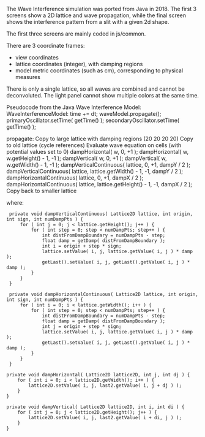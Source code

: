 The Wave Interference simulation was ported from Java in 2018.  The first 3 screens show a 2D lattice and wave
propagation, while the final screen shows the interference pattern from a slit with a given 2d shape.

The first three screens are mainly coded in js/common.

There are 3 coordinate frames:
* view coordinates
* lattice coordinates (integer), with damping regions
* model metric coordinates (such as cm), corresponding to physical measures

There is only a single lattice, so all waves are combined and cannot be deconvoluted.  The light panel cannot show multiple
colors at the same time.

Pseudocode from the Java Wave Interference Model:
WaveInterferenceModel:
  time += dt;
  waveModel.propagate();
  primaryOscillator.setTime( getTime() );
  secondaryOscillator.setTime( getTime() );

propagate:
  Copy to large lattice with damping regions (20 20 20 20)
    Copy to old lattice (cycle references)
    Evaluate wave equation on cells (with potential values set to 0)
    dampHorizontal( w, 0, +1 );
    dampHorizontal( w, w.getHeight() - 1, -1 );
    dampVertical( w, 0, +1 );
    dampVertical( w, w.getWidth() - 1, -1 );
    dampVerticalContinuous( lattice, 0, +1, dampY / 2 );
    dampVerticalContinuous( lattice, lattice.getWidth() - 1, -1, dampY / 2 );
    dampHorizontalContinuous( lattice, 0, +1, dampX / 2 );
    dampHorizontalContinuous( lattice, lattice.getHeight() - 1, -1, dampX / 2 );
  Copy back to smaller lattice

where:

     private void dampVerticalContinuous( Lattice2D lattice, int origin, int sign, int numDampPts ) {
         for ( int j = 0; j < lattice.getHeight(); j++ ) {
             for ( int step = 0; step < numDampPts; step++ ) {
                 int distFromDampBoundary = numDampPts - step;
                 float damp = getDamp( distFromDampBoundary );
                 int i = origin + step * sign;
                 lattice.setValue( i, j, lattice.getValue( i, j ) * damp );
                 getLast().setValue( i, j, getLast().getValue( i, j ) * damp );
             }
         }
     }

     private void dampHorizontalContinuous( Lattice2D lattice, int origin, int sign, int numDampPts ) {
         for ( int i = 0; i < lattice.getWidth(); i++ ) {
             for ( int step = 0; step < numDampPts; step++ ) {
                 int distFromDampBoundary = numDampPts - step;
                 float damp = getDamp( distFromDampBoundary );
                 int j = origin + step * sign;
                 lattice.setValue( i, j, lattice.getValue( i, j ) * damp );
                 getLast().setValue( i, j, getLast().getValue( i, j ) * damp );
             }
         }
     }

    private void dampHorizontal( Lattice2D lattice2D, int j, int dj ) {
        for ( int i = 0; i < lattice2D.getWidth(); i++ ) {
            lattice2D.setValue( i, j, last2.getValue( i, j + dj ) );
        }
    }

    private void dampVertical( Lattice2D lattice2D, int i, int di ) {
        for ( int j = 0; j < lattice2D.getHeight(); j++ ) {
            lattice2D.setValue( i, j, last2.getValue( i + di, j ) );
        }
    }